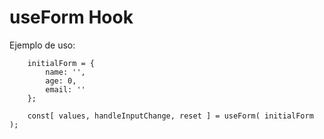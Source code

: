# useForm Hook

Ejemplo de uso:
```
    initialForm = {
        name: '',
        age: 0,
        email: ''
    };

    const[ values, handleInputChange, reset ] = useForm( initialForm );

```
